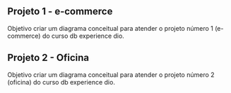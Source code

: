 ## Projeto 1 - e-commerce

Objetivo criar um diagrama conceitual para atender o projeto número 1 (e-commerce) do curso db experience dio.

## Projeto 2 - Oficina

Objetivo criar um diagrama conceitual para atender o projeto número 2 (oficina) do curso db experience dio.
